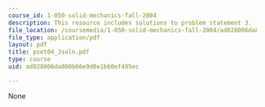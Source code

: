 ```yaml
---
course_id: 1-050-solid-mechanics-fall-2004
description: This resource includes solutions to problem statement 3.
file_location: /coursemedia/1-050-solid-mechanics-fall-2004/ad028006da800b66e9d0e1b60ef495ec_pset04_3soln.pdf
file_type: application/pdf
layout: pdf
title: pset04_3soln.pdf
type: course
uid: ad028006da800b66e9d0e1b60ef495ec

---
```

None